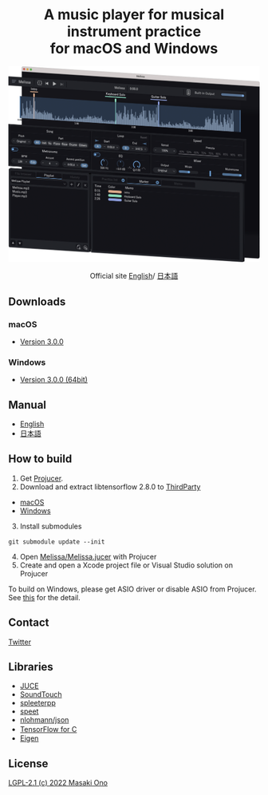 <h1 align="center">A music player for musical instrument practice<br>for macOS and Windows</h1>

![uiimage](docs/images/screenshot.png)


<div align="center"> Official site
<a href="https://mosynthkey.github.io/Melissa/index_en.html">English</a>/
<a href="https://mosynthkey.github.io/Melissa/index.html">日本語</a></div>

## Downloads
### macOS
- [Version 3.0.0](https://github.com/mosynthkey/Melissa/releases/download/v3.0.0/Melissa_3_0_0.dmg)

### Windows
- [Version 3.0.0 (64bit)](https://github.com/mosynthkey/Melissa/releases/download/v3.0.0/Melissa_3.0.0_64.zip)

## Manual
- [English](https://github.com/mosynthkey/Melissa/wiki/Manual-(English))
- [日本語](https://github.com/mosynthkey/Melissa/wiki/Manual-(Japanese))

## How to build
1. Get [Projucer](https://juce.com/discover/projucer).
2. Download and extract libtensorflow 2.8.0 to [ThirdParty](ThirdParty)
- [macOS](https://drive.google.com/file/d/1RoUstBT632f8aIB4R3E0IlsGUU6H3IvA/view?usp=share_link)
- [Windows](https://storage.googleapis.com/tensorflow/libtensorflow/libtensorflow%2Dcpu%2Dwindows%2Dx86_64%2D2.8.0.zip)
3. Install submodules
```
git submodule update --init
```
4. Open [Melissa/Melissa.jucer](Melissa/Melissa.jucer) with Projucer
5. Create and open a Xcode project file or Visual Studio solution on Projucer

To build on Windows, please get ASIO driver or disable ASIO from Projucer.
See [this](ThirdParty/asio/how%20to%20get%20asio%20sdk.md) for the detail.

## Contact
[Twitter](https://twitter.com/Melissa__Player)

## Libraries
- [JUCE](https://juce.com) 
- [SoundTouch](https://www.surina.net/soundtouch/)
- [spleeterpp](https://github.com/gvne/spleeterpp)
- [speet](https://github.com/gvne/spleet)
- [nlohmann/json](https://github.com/nlohmann/json)
- [TensorFlow for C](https://www.tensorflow.org/install/)　
- [Eigen](https://eigen.tuxfamily.org/index.php?title=Main_Page)

## License
[LGPL-2.1 (c) 2022 Masaki Ono](LICENSE)
